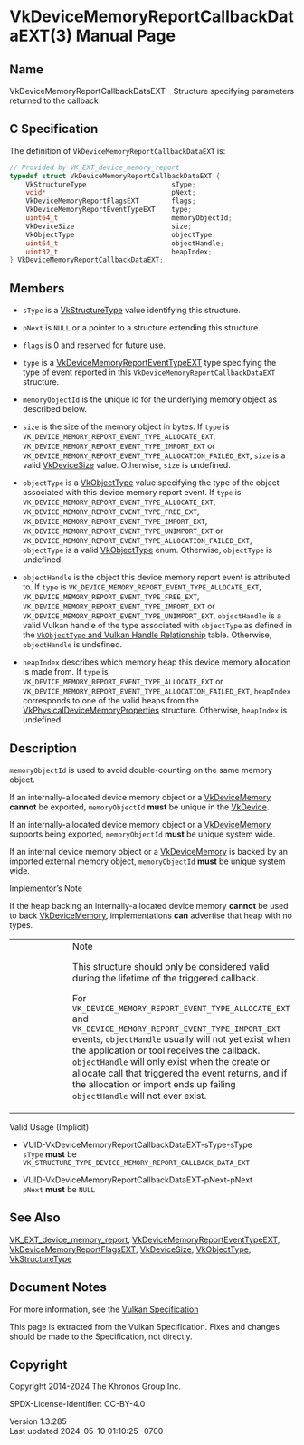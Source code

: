 # VkDeviceMemoryReportCallbackDataEXT(3) Manual Page

## Name

VkDeviceMemoryReportCallbackDataEXT - Structure specifying parameters
returned to the callback



## <a href="#_c_specification" class="anchor"></a>C Specification

The definition of `VkDeviceMemoryReportCallbackDataEXT` is:

``` c
// Provided by VK_EXT_device_memory_report
typedef struct VkDeviceMemoryReportCallbackDataEXT {
    VkStructureType                     sType;
    void*                               pNext;
    VkDeviceMemoryReportFlagsEXT        flags;
    VkDeviceMemoryReportEventTypeEXT    type;
    uint64_t                            memoryObjectId;
    VkDeviceSize                        size;
    VkObjectType                        objectType;
    uint64_t                            objectHandle;
    uint32_t                            heapIndex;
} VkDeviceMemoryReportCallbackDataEXT;
```

## <a href="#_members" class="anchor"></a>Members

- `sType` is a [VkStructureType](https://registry.khronos.org/vulkan/specs/1.3-extensions/man/html/VkStructureType.html) value identifying
  this structure.

- `pNext` is `NULL` or a pointer to a structure extending this
  structure.

- `flags` is 0 and reserved for future use.

- `type` is a
  [VkDeviceMemoryReportEventTypeEXT](https://registry.khronos.org/vulkan/specs/1.3-extensions/man/html/VkDeviceMemoryReportEventTypeEXT.html)
  type specifying the type of event reported in this
  `VkDeviceMemoryReportCallbackDataEXT` structure.

- `memoryObjectId` is the unique id for the underlying memory object as
  described below.

- `size` is the size of the memory object in bytes. If `type` is
  `VK_DEVICE_MEMORY_REPORT_EVENT_TYPE_ALLOCATE_EXT`,
  `VK_DEVICE_MEMORY_REPORT_EVENT_TYPE_IMPORT_EXT` or
  `VK_DEVICE_MEMORY_REPORT_EVENT_TYPE_ALLOCATION_FAILED_EXT`, `size` is
  a valid [VkDeviceSize](https://registry.khronos.org/vulkan/specs/1.3-extensions/man/html/VkDeviceSize.html) value. Otherwise, `size` is
  undefined.

- `objectType` is a [VkObjectType](https://registry.khronos.org/vulkan/specs/1.3-extensions/man/html/VkObjectType.html) value specifying
  the type of the object associated with this device memory report
  event. If `type` is `VK_DEVICE_MEMORY_REPORT_EVENT_TYPE_ALLOCATE_EXT`,
  `VK_DEVICE_MEMORY_REPORT_EVENT_TYPE_FREE_EXT`,
  `VK_DEVICE_MEMORY_REPORT_EVENT_TYPE_IMPORT_EXT`,
  `VK_DEVICE_MEMORY_REPORT_EVENT_TYPE_UNIMPORT_EXT` or
  `VK_DEVICE_MEMORY_REPORT_EVENT_TYPE_ALLOCATION_FAILED_EXT`,
  `objectType` is a valid [VkObjectType](https://registry.khronos.org/vulkan/specs/1.3-extensions/man/html/VkObjectType.html) enum.
  Otherwise, `objectType` is undefined.

- `objectHandle` is the object this device memory report event is
  attributed to. If `type` is
  `VK_DEVICE_MEMORY_REPORT_EVENT_TYPE_ALLOCATE_EXT`,
  `VK_DEVICE_MEMORY_REPORT_EVENT_TYPE_FREE_EXT`,
  `VK_DEVICE_MEMORY_REPORT_EVENT_TYPE_IMPORT_EXT` or
  `VK_DEVICE_MEMORY_REPORT_EVENT_TYPE_UNIMPORT_EXT`, `objectHandle` is a
  valid Vulkan handle of the type associated with `objectType` as
  defined in the <a
  href="https://registry.khronos.org/vulkan/specs/1.3-extensions/html/vkspec.html#debugging-object-types"
  target="_blank" rel="noopener"><code>VkObjectType</code> and Vulkan
  Handle Relationship</a> table. Otherwise, `objectHandle` is undefined.

- `heapIndex` describes which memory heap this device memory allocation
  is made from. If `type` is
  `VK_DEVICE_MEMORY_REPORT_EVENT_TYPE_ALLOCATE_EXT` or
  `VK_DEVICE_MEMORY_REPORT_EVENT_TYPE_ALLOCATION_FAILED_EXT`,
  `heapIndex` corresponds to one of the valid heaps from the
  [VkPhysicalDeviceMemoryProperties](https://registry.khronos.org/vulkan/specs/1.3-extensions/man/html/VkPhysicalDeviceMemoryProperties.html)
  structure. Otherwise, `heapIndex` is undefined.

## <a href="#_description" class="anchor"></a>Description

`memoryObjectId` is used to avoid double-counting on the same memory
object.

If an internally-allocated device memory object or a
[VkDeviceMemory](https://registry.khronos.org/vulkan/specs/1.3-extensions/man/html/VkDeviceMemory.html) **cannot** be exported,
`memoryObjectId` **must** be unique in the [VkDevice](https://registry.khronos.org/vulkan/specs/1.3-extensions/man/html/VkDevice.html).

If an internally-allocated device memory object or a
[VkDeviceMemory](https://registry.khronos.org/vulkan/specs/1.3-extensions/man/html/VkDeviceMemory.html) supports being exported,
`memoryObjectId` **must** be unique system wide.

If an internal device memory object or a
[VkDeviceMemory](https://registry.khronos.org/vulkan/specs/1.3-extensions/man/html/VkDeviceMemory.html) is backed by an imported external
memory object, `memoryObjectId` **must** be unique system wide.

Implementor’s Note

If the heap backing an internally-allocated device memory **cannot** be
used to back [VkDeviceMemory](https://registry.khronos.org/vulkan/specs/1.3-extensions/man/html/VkDeviceMemory.html), implementations
**can** advertise that heap with no types.

<table>
<colgroup>
<col style="width: 50%" />
<col style="width: 50%" />
</colgroup>
<tbody>
<tr class="odd">
<td class="icon"><em></em></td>
<td class="content">Note
<p>This structure should only be considered valid during the lifetime of
the triggered callback.</p>
<p>For <code>VK_DEVICE_MEMORY_REPORT_EVENT_TYPE_ALLOCATE_EXT</code> and
<code>VK_DEVICE_MEMORY_REPORT_EVENT_TYPE_IMPORT_EXT</code> events,
<code>objectHandle</code> usually will not yet exist when the
application or tool receives the callback. <code>objectHandle</code>
will only exist when the create or allocate call that triggered the
event returns, and if the allocation or import ends up failing
<code>objectHandle</code> will not ever exist.</p></td>
</tr>
</tbody>
</table>

Valid Usage (Implicit)

- <a href="#VUID-VkDeviceMemoryReportCallbackDataEXT-sType-sType"
  id="VUID-VkDeviceMemoryReportCallbackDataEXT-sType-sType"></a>
  VUID-VkDeviceMemoryReportCallbackDataEXT-sType-sType  
  `sType` **must** be
  `VK_STRUCTURE_TYPE_DEVICE_MEMORY_REPORT_CALLBACK_DATA_EXT`

- <a href="#VUID-VkDeviceMemoryReportCallbackDataEXT-pNext-pNext"
  id="VUID-VkDeviceMemoryReportCallbackDataEXT-pNext-pNext"></a>
  VUID-VkDeviceMemoryReportCallbackDataEXT-pNext-pNext  
  `pNext` **must** be `NULL`

## <a href="#_see_also" class="anchor"></a>See Also

[VK_EXT_device_memory_report](https://registry.khronos.org/vulkan/specs/1.3-extensions/man/html/VK_EXT_device_memory_report.html),
[VkDeviceMemoryReportEventTypeEXT](https://registry.khronos.org/vulkan/specs/1.3-extensions/man/html/VkDeviceMemoryReportEventTypeEXT.html),
[VkDeviceMemoryReportFlagsEXT](https://registry.khronos.org/vulkan/specs/1.3-extensions/man/html/VkDeviceMemoryReportFlagsEXT.html),
[VkDeviceSize](https://registry.khronos.org/vulkan/specs/1.3-extensions/man/html/VkDeviceSize.html), [VkObjectType](https://registry.khronos.org/vulkan/specs/1.3-extensions/man/html/VkObjectType.html),
[VkStructureType](https://registry.khronos.org/vulkan/specs/1.3-extensions/man/html/VkStructureType.html)

## <a href="#_document_notes" class="anchor"></a>Document Notes

For more information, see the <a
href="https://registry.khronos.org/vulkan/specs/1.3-extensions/html/vkspec.html#VkDeviceMemoryReportCallbackDataEXT"
target="_blank" rel="noopener">Vulkan Specification</a>

This page is extracted from the Vulkan Specification. Fixes and changes
should be made to the Specification, not directly.

## <a href="#_copyright" class="anchor"></a>Copyright

Copyright 2014-2024 The Khronos Group Inc.

SPDX-License-Identifier: CC-BY-4.0

Version 1.3.285  
Last updated 2024-05-10 01:10:25 -0700
